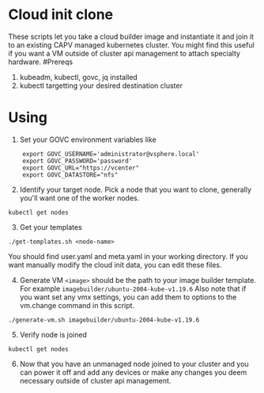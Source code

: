 # Cloud init clone 
These scripts let you take a cloud builder image and instantiate it and join it to an existing CAPV managed kubernetes cluster. You might find this useful if you want a VM outside of cluster api management to attach specialty hardware.
#Prereqs
1. kubeadm, kubectl, govc, jq installed
2. kubectl targetting your desired destination cluster

# Using
1. Set your GOVC environment variables like
```
    export GOVC_USERNAME='administrator@vsphere.local'
    export GOVC_PASSWORD='password'
    export GOVC_URL="https://vcenter"
    export GOVC_DATASTORE="nfs"
```

2. Identify your target node. Pick a node that you want to clone, generally you'll want one of the worker nodes.
```
kubectl get nodes
```

3. Get your templates
```
./get-templates.sh <node-name>
```
You should find user.yaml and meta.yaml in your working directory. If you want manually modify the cloud init data, you can edit these files.

4. Generate VM
`<image>` should be the path to your image builder template. For example `imagebuilder/ubuntu-2004-kube-v1.19.6`
Also note that if you want set any vmx settings, you can add them to options to the vm.change command in this script.
```
./generate-vm.sh imagebuilder/ubuntu-2004-kube-v1.19.6
```

5. Verify node is joined

```
kubectl get nodes 
```

6. Now that you have an unmanaged node joined to your cluster and you can power it off and add any devices or make any changes you deem necessary outside of cluster api management. 
